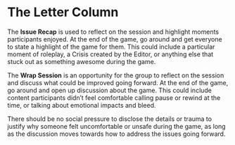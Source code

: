 # The Letter Column

The **Issue Recap** is used to reflect on the session and 
highlight moments participants enjoyed. At the end of the game, 
go around and get everyone to state a highlight of the game for 
them. This could include a particular moment of roleplay, a Crisis 
created by the Editor, or anything else that stuck out as something 
awesome during the game. 

The **Wrap Session** is an opportunity for the
group to reflect on the session and discuss what
could be improved going forward. At the end of the
game, go around and open up discussion about
the game. This could include content participants
didn’t feel comfortable calling pause or rewind at
the time, or talking about emotional impacts and bleed.

There should be no social pressure to disclose
the details or trauma to justify why someone felt
uncomfortable or unsafe during the game, as long
as the discussion moves towards how to address
the issues going forward.

